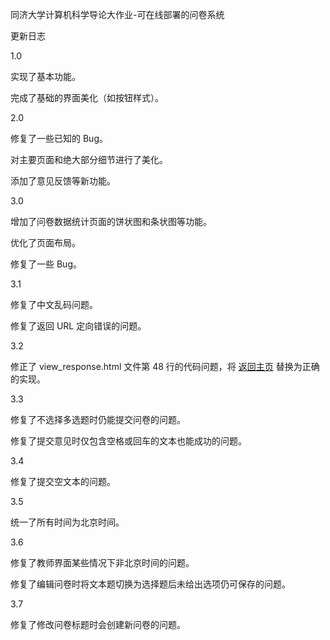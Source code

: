 同济大学计算机科学导论大作业-可在线部署的问卷系统

更新日志

1.0

实现了基本功能。

完成了基础的界面美化（如按钮样式）。

2.0

修复了一些已知的 Bug。

对主要页面和绝大部分细节进行了美化。

添加了意见反馈等新功能。

3.0

增加了问卷数据统计页面的饼状图和条状图等功能。

优化了页面布局。

修复了一些 Bug。

3.1

修复了中文乱码问题。

修复了返回 URL 定向错误的问题。

3.2

修正了 view_response.html 文件第 48 行的代码问题，将 <a href="{{ url_for('dashboard') }}" class="btn">返回主页</a> 替换为正确的实现。

3.3

修复了不选择多选题时仍能提交问卷的问题。

修复了提交意见时仅包含空格或回车的文本也能成功的问题。

3.4

修复了提交空文本的问题。

3.5

统一了所有时间为北京时间。

3.6

修复了教师界面某些情况下非北京时间的问题。

修复了编辑问卷时将文本题切换为选择题后未给出选项仍可保存的问题。

3.7

修复了修改问卷标题时会创建新问卷的问题。
